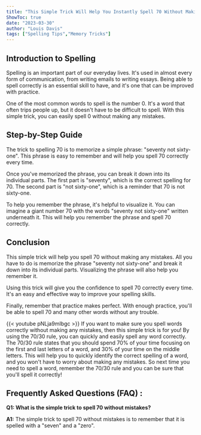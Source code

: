 ```yaml
---
title: "This Simple Trick Will Help You Instantly Spell 70 Without Making Any Mistakes!"
ShowToc: true 
date: "2023-03-30"
author: "Louis Davis" 
tags: ["Spelling Tips","Memory Tricks"]
---
```

## Introduction to Spelling

Spelling is an important part of our everyday lives. It's used in almost every form of communication, from writing emails to writing essays. Being able to spell correctly is an essential skill to have, and it's one that can be improved with practice.

One of the most common words to spell is the number 0. It's a word that often trips people up, but it doesn't have to be difficult to spell. With this simple trick, you can easily spell 0 without making any mistakes. 

## Step-by-Step Guide

The trick to spelling 70 is to memorize a simple phrase: "seventy not sixty-one". This phrase is easy to remember and will help you spell 70 correctly every time. 

Once you've memorized the phrase, you can break it down into its individual parts. The first part is "seventy", which is the correct spelling for 70. The second part is "not sixty-one", which is a reminder that 70 is not sixty-one. 

To help you remember the phrase, it's helpful to visualize it. You can imagine a giant number 70 with the words "seventy not sixty-one" written underneath it. This will help you remember the phrase and spell 70 correctly. 

## Conclusion

This simple trick will help you spell 70 without making any mistakes. All you have to do is memorize the phrase "seventy not sixty-one" and break it down into its individual parts. Visualizing the phrase will also help you remember it. 

Using this trick will give you the confidence to spell 70 correctly every time. It's an easy and effective way to improve your spelling skills. 

Finally, remember that practice makes perfect. With enough practice, you'll be able to spell 70 and many other words without any trouble.

{{< youtube pNLja9mIbgc >}} 
If you want to make sure you spell words correctly without making any mistakes, then this simple trick is for you! By using the 70/30 rule, you can quickly and easily spell any word correctly. The 70/30 rule states that you should spend 70% of your time focusing on the first and last letters of a word, and 30% of your time on the middle letters. This will help you to quickly identify the correct spelling of a word, and you won't have to worry about making any mistakes. So next time you need to spell a word, remember the 70/30 rule and you can be sure that you'll spell it correctly!

## Frequently Asked Questions (FAQ) :
**Q1: What is the simple trick to spell 70 without mistakes?**

**A1:** The simple trick to spell 70 without mistakes is to remember that it is spelled with a "seven" and a "zero".





